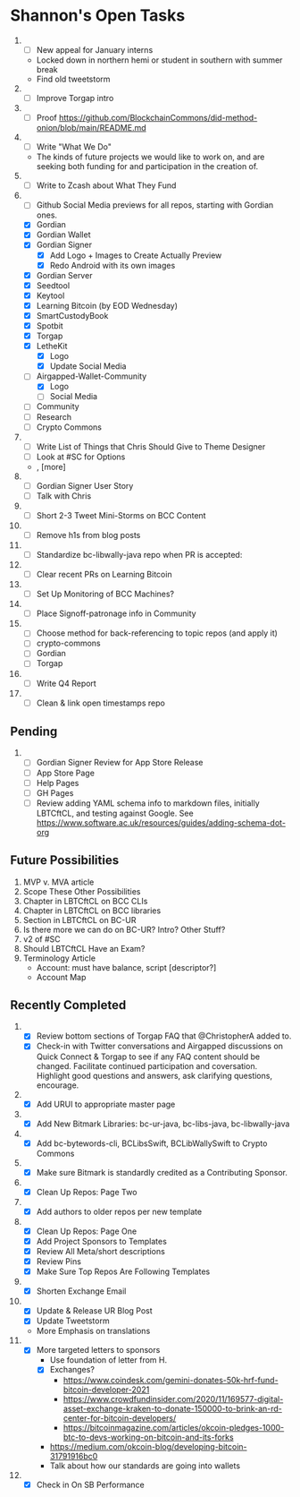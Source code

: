 # Shannon's Open Tasks

1. * [ ] New appeal for January interns
   * Locked down in northern hemi or student in southern with summer break
   * Find old tweetstorm
1. * [ ] Improve Torgap intro
1. * [ ] Proof https://github.com/BlockchainCommons/did-method-onion/blob/main/README.md
1. * [ ] Write "What We Do"
   * The kinds of future projects we would like to work on, and are seeking both funding for and participation in the creation of.
1. * [ ] Write to Zcash about What They Fund
1. * [ ] Github Social Media previews for all repos, starting with Gordian ones.
   * [X] Gordian
   * [X] Gordian Wallet
   * [X] Gordian Signer
      * [X] Add Logo + Images to Create Actually Preview
      * [X] Redo Android with its own images
   * [X] Gordian Server
   * [X] Seedtool
   * [X] Keytool
   * [X] Learning Bitcoin (by EOD Wednesday)
   * [X] SmartCustodyBook
   * [X] Spotbit
   * [X] Torgap
   * [X] LetheKit
      * [X] Logo
      * [X] Update Social Media
   * [ ] Airgapped-Wallet-Community
      * [X] Logo
      * [ ] Social Media
   * [ ] Community
   * [ ] Research
   * [ ] Crypto Commons
1. * [ ] Write List of Things that Chris Should Give to Theme Designer
   * [ ] Look at #SC for Options
   * <!--posts-->, [more]
1. * [ ] Gordian Signer User Story
   * [ ] Talk with Chris
1. * [ ] Short 2-3 Tweet Mini-Storms on BCC Content
1. * [ ] Remove h1s from blog posts
1. * [ ] Standardize bc-libwally-java repo when PR is accepted:
1. * [ ] Clear recent PRs on Learning Bitcoin
1. * [ ] Set Up Monitoring of BCC Machines?
1. * [ ] Place Signoff-patronage info in Community
1. * [ ] Choose method for back-referencing to topic repos (and apply it)
   * [ ] crypto-commons
   * [ ] Gordian
   * [ ] Torgap
1. * [ ] Write Q4 Report
1. * [ ] Clean & link open timestamps repo

## Pending

1. * [ ] Gordian Signer Review for App Store Release
   * [ ] App Store Page
   * [ ] Help Pages
   * [ ] GH Pages
   * [ ] Review adding YAML schema info to markdown files, initially LBTCftCL, and testing against Google. See https://www.software.ac.uk/resources/guides/adding-schema-dot-org 

## Future Possibilities

1. MVP v. MVA article
1. Scope These Other Possibilities
1. Chapter in LBTCftCL on BCC CLIs
1. Chapter in LBTCftCL on BCC libraries
1. Section in LBTCftCL on BC-UR
1. Is there more we can do on BC-UR? Intro? Other Stuff?
1. v2 of #SC
1. Should LBTCftCL Have an Exam?
1. Terminology Article
   * Account: must have balance, script [descriptor?]
   * Account Map

## Recently Completed

1. * [X] Review bottom sections of Torgap FAQ that @ChristopherA added to.
   * [X] Check-in with Twitter conversations and Airgapped discussions on Quick Connect & Torgap to see if any FAQ content should be changed. Facilitate continued participation and coversation. Highlight good questions and answers, ask clarifying questions, encourage.
1. * [X] Add URUI to appropriate master page
1. * [X] Add New Bitmark Libraries: bc-ur-java, bc-libs-java, bc-libwally-java
1. * [X] Add bc-bytewords-cli, BCLibsSwift, BCLibWallySwift to Crypto Commons
1. * [X] Make sure Bitmark is standardly credited as a Contributing Sponsor.
1. * [X] Clean Up Repos: Page Two
1. * [X] Add authors to older repos per new template
1. * [X] Clean Up Repos: Page One
   * [X] Add Project Sponsors to Templates
   * [X] Review All Meta/short descriptions
   * [X] Review Pins
   * [X] Make Sure Top Repos Are Following Templates
1. * [X] Shorten Exchange Email
1. * [X] Update & Release UR Blog Post
   * [X] Update Tweetstorm
   * More Emphasis on translations
1. * [X] More targeted letters to sponsors
     * Use foundation of letter from H.
     * [X] Exchanges?
        * https://www.coindesk.com/gemini-donates-50k-hrf-fund-bitcoin-developer-2021
        * https://www.crowdfundinsider.com/2020/11/169577-digital-asset-exchange-kraken-to-donate-150000-to-brink-an-rd-center-for-bitcoin-developers/
        * https://bitcoinmagazine.com/articles/okcoin-pledges-1000-btc-to-devs-working-on-bitcoin-and-its-forks
     *  https://medium.com/okcoin-blog/developing-bitcoin-31791916bc0
     *  Talk about how our standards are going into wallets
1. * [X] Check in On SB Performance
